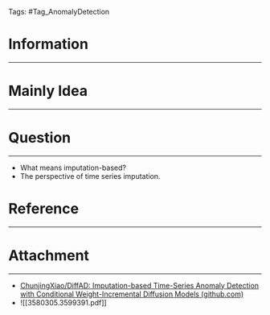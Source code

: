 Tags: #Tag_AnomalyDetection
# Information
---


# Mainly Idea
---


# Question
---
- What means imputation-based?
- The perspective of time series imputation.

# Reference
---


# Attachment
---
- [ChunjingXiao/DiffAD: Imputation-based Time-Series Anomaly Detection with Conditional Weight-Incremental Diffusion Models (github.com)](https://github.com/ChunjingXiao/DiffAD)
- ![[3580305.3599391.pdf]]